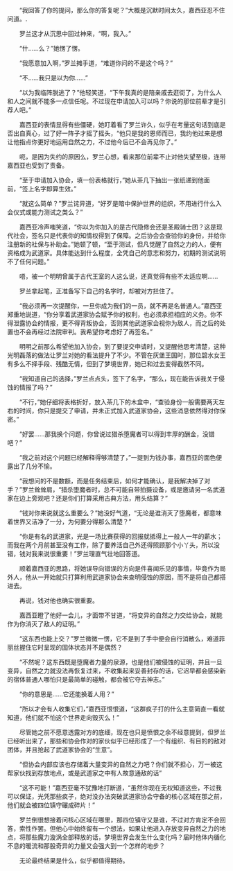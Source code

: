 　　“我回答了你的提问，那么你的答复呢？”大概是沉默时间太久，嘉西亚忍不住问道。.

　　罗兰这才从沉思中回过神来，“啊，我入。”

　　“什……么？”她愣了愣。

　　“我愿意加入啊，”罗兰摊手道，“难道你问的不是这个吗？”

　　“不……我只是以为你……”

　　“以为我临阵脱逃了？”他轻笑道，“下午我真的是陪亲戚去逛街了，为什么人和人之间就不能多一点信任呢。不过现在申请加入可以吗？你说的那位前辈才是引荐人吧。”

　　嘉西亚的表情显得有些僵硬，她盯着看了罗兰许久，似乎在考量这句话到底是否出自真心，过了好一阵子才摇了摇头，“他只是我的恩师而已，我约他过来是想让他指点你更好地运用自然之力，不过他今后已不会再见你了。”

　　呃，是因为失约的原因么，罗兰心想，看来那位前辈不止对他失望至极，连带嘉西亚也受到了责备。

　　“至于申请加入协会，填一份表格就行，”她从茶几下抽出一张纸递到他面前，“签上名字即算生效。”

　　“就这么简单？”罗兰诧异道，“好歹是暗中保护世界的组织，不用进行什么入会仪式或能力测试之类么？”

　　嘉西亚冷声嗤笑道，“你以为你加入的是古代隐修会还是圣殿骑士团？这是现代社会，签名只是代表你的知情权得到了保障。之后协会会查验你的身份，并给你注册新的社保与补助金。”她顿了顿，“至于测试，但凡觉醒了自然之力的人，便有资格成为武道家。具体能达到什么程度，全凭自己的意志和努力，初期的测试说明不了任何问题。”

　　唔，被一个明明曾属于古代王室的人这么说，还真觉得有些不太适应啊……

　　罗兰拿起笔，正准备写下自己的名字时，却被对方拦住了。

　　“我必须再一次提醒你，一旦你成为我们的一员，就不再是名普通人。”嘉西亚郑重地说道，“你分享着武道家协会赋予你的权利，也必须承担相应的义务。你不得泄露协会的情报，更不得背叛协会，否则其他武道家会视你为敌人，而之后的处置也不会再经过法院审判。我希望你考虑好了再签名。”

　　明明之前那么希望他加入协会，到了要提交申请时，又提醒他思考清楚，这种光明磊落的做法让罗兰对她的看法提升了不少。不管在灰堡王国时，那位碧水女王有多么不择手段、残酷无情，但到了梦境世界，她已和过去变得截然不同。

　　“我知道自己的选择，”罗兰点点头，签下了名字，“那么，现在能告诉我关于侵蚀的情报了吗？”

　　“不行，”她仔细将表格折好，放入茶几下的木盒中，“查验身份一般需要两天左右的时间，你只是提交了申请，并未正式加入武道家协会，这些消息依然得对你保密。”

　　“好罢……那我换个问题，你曾说过猎杀堕魔者可以得到丰厚的酬金，没错吧？”

　　“我之前对这个问题已经解释得够清楚了，”一提到为钱办事，嘉西亚的面色便露出了几分不愉。

　　“我想问的不是数额，而是任务结束后，如何才能确认，是我解决掉了对手？”罗兰耸耸肩，“猎杀堕魔者时，总不可能自带拍摄设备，或是邀请另一名武道家在边上旁观吧？还是你们打算采用古典方法，用头结算？”

　　“钱对你来说就这么重要么？”她没好气道，“无论是谁消灭了堕魔者，都意味着世界又洁净了一分，为何要分得那么清楚？”

　　“你是有名的武道家，光是一场比赛获得的回报就抵得上一般人一年的薪水；而我在两个月前甚至没有工作，除了要养活自己外还得照顾那个小丫头，所以没错，钱对我来说很重要！”罗兰理直气壮地回答道。

　　顺着嘉西亚的思路，将她误导向错误的方向是件喜闻乐见的事情，毕竟作为局外人，他从一开始就只打算利用武道家协会来查明侵蚀的原因，而不是将自己都搭进去。

　　再说，钱对他也确实很重要。

　　嘉西亚瞪了他好一会儿，才面带不甘道，“将变异的自然之力交给协会，就能作为你消灭了敌人的证明。”

　　“这东西也能上交？”罗兰微微一愣，它不是到了手中便会自行消散么，难道菲丽丝握住它时呈现的固体状态并不是偶然？

　　“不然呢？这东西既是堕魔者力量的泉源，也是他们被侵蚀的证明，并且一旦变异，自然之力就没法再恢复过来，不收集起来妥善封存的话，它迟早都会感染新的宿体普通人哪怕只是最简单的碰触，都会被它夺去神志。”

　　“你的意思是……它还能换着人用？”

　　“所以才会有人收集它们，”嘉西亚恨恨道，“这群疯子打的什么主意简直一看就知道，他们就不怕这个世界走向毁灭么！”

　　尽管她之前不愿意透露对方的底细，现在也只是愤恨之余不经意提到，但罗兰已经听出来了，那些和协会作对的家伙似乎已经形成了一个有组织、有目的的敌对团体，并且抢起了武道家协会的“生意”。

　　“但协会内部应该也存储着大量变异的自然之力吧？你们就不担心，万一被这帮家伙找到存放地点，或是武道家之中有人故意通敌的话”

　　“这不可能！”嘉西亚毫不犹豫地打断道，“虽然你现在无权知道这些，不过我可以保证，光凭那些疯子，绝对没办法突破武道家协会守备的核心区域在那之前，他们就会被四位镇守碾成碎片！”

　　罗兰倒很想接着问核心区域在哪里，那四位镇守又是谁，不过对方肯定不会回答，索性作罢。但他心中始终留有一个想法，如果让他进入存放变异自然之力的地点，将那些魔力漩涡全部释放的话，梦境世界会发生什么变化吗？届时他体内循化不息的暖流和那股奇异的力量又会强大到一个怎样的地步？

　　无论最终结果是什么，似乎都值得期待。
